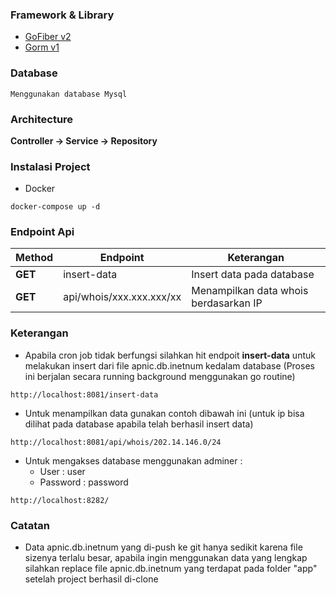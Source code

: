 ### Framework & Library
- [GoFiber v2](https://gofiber.io/)
- [Gorm v1](https://gorm.io/)

### Database
```
Menggunakan database Mysql
```

### Architecture
**Controller -> Service -> Repository**

### Instalasi Project

- Docker
```
docker-compose up -d
```

### Endpoint Api
| Method  | Endpoint                 | Keterangan                            |
|---------|--------------------------|---------------------------------------|
| **GET** | insert-data              | Insert data pada database             |
| **GET** | api/whois/xxx.xxx.xxx/xx | Menampilkan data whois berdasarkan IP |


### Keterangan

- Apabila cron job tidak berfungsi silahkan hit endpoit **insert-data** untuk melakukan insert dari file apnic.db.inetnum kedalam database (Proses ini berjalan secara running background menggunakan go routine)
```
http://localhost:8081/insert-data
```
- Untuk menampilkan data gunakan contoh dibawah ini (untuk ip bisa dilihat pada database apabila telah berhasil insert data)
```
http://localhost:8081/api/whois/202.14.146.0/24
```
- Untuk mengakses database menggunakan adminer :
  - User : user
  - Password : password
```
http://localhost:8282/
```

### Catatan

- Data apnic.db.inetnum yang di-push ke git hanya sedikit karena file sizenya terlalu besar, apabila ingin menggunakan data yang lengkap silahkan replace file apnic.db.inetnum yang terdapat pada folder "app" setelah project berhasil di-clone